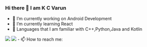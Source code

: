 ### Hi there 👋 I am K C Varun
- 🔭 I’m currently working on Android Development
- 🌱 I’m currently learning React
- 🚀 Languages that I am familiar with C++,Python,Java and Kotlin
<img src="https://github-readme-stats.vercel.app/api?username=Blake2912&&show_icons=true&title_color=ffffff&icon_color=bb2acf&text_color=daf7dc&bg_color=2A005E">
<img src="https://github-readme-stats.vercel.app/api/top-langs/?username=Blake2912&layout=compact&theme=radical">
- 📫 How to reach me:

<!--
**Blake2912/Blake2912** is a ✨ _special_ ✨ repository because its `README.md` (this file) appears on your GitHub profile.

Here are some ideas to get you started:

- 🔭 I’m currently working on ...
- 🌱 I’m currently learning ...
- 👯 I’m looking to collaborate on ...
- 🤔 I’m looking for help with ...
- 💬 Ask me about ...
- 📫 How to reach me: ...
- 😄 Pronouns: ...
- ⚡ Fun fact: ...
-->
